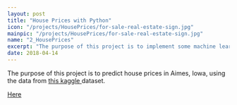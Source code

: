 ```yaml
---
layout: post
title: "House Prices with Python"
icon: "/projects/HousePrices/for-sale-real-estate-sign.jpg"
mainpic: "/projects/HousePrices/for-sale-real-estate-sign.jpg"
name: "2_HousePrices"
excerpt: "The purpose of this project is to implement some machine learning algorithms to try and predict whether a team will run or pass on second down, using the 2015 NFL Play-By-Play dataset."
date: 2018-04-14
---
```


The purpose of this project is to predict house prices in Aimes, Iowa, using the data from <a href = "https://www.kaggle.com/c/house-prices-advanced-regression-techniques"> this kaggle </a> dataset. 


<a href = "/projects/HousePrices/HousePrices.html"> Here </a>
